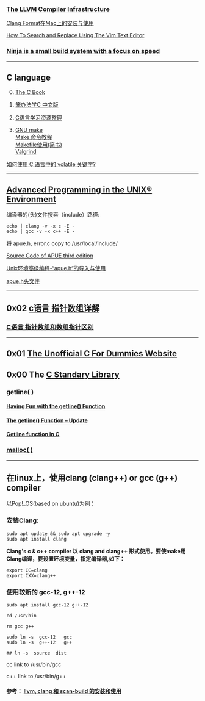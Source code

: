 
### [The LLVM Compiler Infrastructure](https://llvm.org)

[Clang Format在Mac上的安装与使用](https://juejin.cn/post/6844903886390558733)

[How To Search and Replace Using The Vim Text Editor](https://www.namehero.com/blog/how-to-search-and-replace-using-the-vim-text-editor/)

### [Ninja is a small build system with a focus on speed](https://github.com/ninja-build/ninja)


---

## C language

  0. [The C Book](https://publications.gbdirect.co.uk/c_book/)

  1. [笨办法学C 中文版](https://wizardforcel.gitbooks.io/lcthw/content/)
  
  2. [C语言学习资源整理](https://zhuanlan.zhihu.com/p/23677249)
  
  3. [GNU make](https://www.gnu.org/software/make/manual/html_node/index.html#Top0)     
     [Make 命令教程](http://www.ruanyifeng.com/blog/2015/02/make.html)    
     [Makefile使用(简书)](https://www.jianshu.com/p/8dc048ae1e11)   
     [ Valgrind](http://valgrind.org/)

[如何使用 C 语言中的 volatile 关键字?](https://steemit.com/cn/@cifer/c-volatile)

---
## [Advanced Programming in the UNIX® Environment](http://www.apuebook.com/)

编译器的(头)文件搜索（include）路径:
```      
echo | clang -v -x c -E -
echo | gcc -v -x c++ -E -
```
将 apue.h, error.c copy to /usr/local/include/

[Source Code of APUE third edition](http://www.apuebook.com/code3e.html)

[Unix环境高级编程-“apue.h“的导入与使用](https://blog.csdn.net/oneMelon/article/details/109521286?spm=1001.2101.3001.6650.17&utm_medium=distribute.pc_relevant.none-task-blog-2%7Edefault%7EBlogCommendFromBaidu%7Edefault-17-109521286-blog-48106579.pc_relevant_default&depth_1-utm_source=distribute.pc_relevant.none-task-blog-2%7Edefault%7EBlogCommendFromBaidu%7Edefault-17-109521286-blog-48106579.pc_relevant_default)

[apue.h头文件](https://blog.csdn.net/Function_Dou/article/details/79227071?spm=1001.2101.3001.6650.2&utm_medium=distribute.pc_relevant.none-task-blog-2%7Edefault%7ECTRLIST%7Edefault-2-79227071-blog-48106579.pc_relevant_default&depth_1-utm_source=distribute.pc_relevant.none-task-blog-2%7Edefault%7ECTRLIST%7Edefault-2-79227071-blog-48106579.pc_relevant_default)

---
## 0x02 [c语言 指针数组详解](http://www.codebaoku.com/it-c/it-c-233073.html)

### [C语言 指针数组和数组指针区别](https://www.codersrc.com/archives/8613.html)

---
## 0x01 [The Unofficial C For Dummies Website](https://c-for-dummies.com/)


## 0x00 The [C Standary Library](https://www.tutorialspoint.com/c_standard_library/)

### getline( )

#### [Having Fun with the getline() Function](https://c-for-dummies.com/blog/?p=5445)

####  [The getline() Function – Update](https://c-for-dummies.com/blog/?p=5432)

####  [Getline function in C](https://linuxhint.com/getline-function-c/)

###  [malloc( )](https://www.tutorialspoint.com/c_standard_library/c_function_malloc.htm)
     
---
## 在linux上，使用clang (clang++) or gcc (g++) compiler

  以Pop!_OS(based on ubuntu)为例：
    
###  安装Clang:
```
sudo apt update && sudo apt upgrade -y
sudo apt install clang
```
  **Clang's  c & c++ compiler 以 clang and clang++ 形式使用。要使make用Clang编译，要设置环境变量，指定编译器,如下：**
```
export CC=clang
export CXX=clang++
```
### 使用较新的 gcc-12, g++-12
```
sudo apt install gcc-12 g++-12

cd /usr/bin

rm gcc g++

sudo ln -s  gcc-12   gcc
sudo ln -s  g++-12   g++

## ln -s  source  dist
```
  cc link to /usr/bin/gcc
  
  c++ link to /usr/bin/g++
#### 参考： [llvm, clang 和 scan-build 的安装和使用](https://www.codeleading.com/article/51451938487/)
